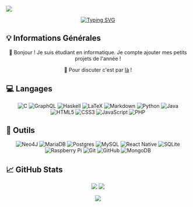 [![](https://visitcount.itsvg.in/api?id=requindelanight&icon=0&color=0)](https://visitcount.itsvg.in)

<div align="center">

[![Typing SVG](https://readme-typing-svg.demolab.com?font=Fira+Code&pause=1000&color=70A5FD&center=true&vCenter=false&width=450&height=80&lines=<+Hello+World+!+/>)](https://git.io/typing-svg)

</div>

<h2> 💡​ Informations Générales​ </h2>

<div align="center">

👋 Bonjour \! Je suis étudiant en informatique. Je compte ajouter mes petits projets de l'année !

💬 Pour discuter c'est par <a href="https://github.com/requindelanight/requindelanight/discussions/">là</a> !

</div>

<h2> 💻️ Langages​ </h2>

<div align="center">
  
![C](https://img.shields.io/badge/c-%2300599C.svg?style=for-the-badge&logo=c&logoColor=white) ![GraphQL](https://img.shields.io/badge/-GraphQL-E10098?style=for-the-badge&logo=graphql&logoColor=white) ![Haskell](https://img.shields.io/badge/Haskell-5e5086?style=for-the-badge&logo=haskell&logoColor=white) ![LaTeX](https://img.shields.io/badge/latex-%23008080.svg?style=for-the-badge&logo=latex&logoColor=white) ![Markdown](https://img.shields.io/badge/markdown-%23000000.svg?style=for-the-badge&logo=markdown&logoColor=white) ![Python](https://img.shields.io/badge/python-3670A0?style=for-the-badge&logo=python&logoColor=ffdd54) ![Java](https://img.shields.io/badge/java-%23ED8B00.svg?style=for-the-badge&logo=openjdk&logoColor=white) ![HTML5](https://img.shields.io/badge/html5-%23E34F26.svg?style=for-the-badge&logo=html5&logoColor=white) ![CSS3](https://img.shields.io/badge/css3-%231572B6.svg?style=for-the-badge&logo=css3&logoColor=white) ![JavaScript](https://img.shields.io/badge/javascript-%23323330.svg?style=for-the-badge&logo=javascript&logoColor=%23F7DF1E) ![PHP](https://img.shields.io/badge/php-%23777BB4.svg?style=for-the-badge&logo=php&logoColor=white)

</div>
  
<h2> 🔧 Outils​ </h2>

<div align="center">
  
![Neo4J](https://img.shields.io/badge/Neo4j-008CC1?style=for-the-badge&logo=neo4j&logoColor=white) ![MariaDB](https://img.shields.io/badge/MariaDB-003545?style=for-the-badge&logo=mariadb&logoColor=white) ![Postgres](https://img.shields.io/badge/postgres-%23316192.svg?style=for-the-badge&logo=postgresql&logoColor=white) ![MySQL](https://img.shields.io/badge/mysql-4479A1.svg?style=for-the-badge&logo=mysql&logoColor=white) ![React Native](https://img.shields.io/badge/react_native-%2320232a.svg?style=for-the-badge&logo=react&logoColor=%2361DAFB) ![SQLite](https://img.shields.io/badge/sqlite-%2307405e.svg?style=for-the-badge&logo=sqlite&logoColor=white) ![Raspberry Pi](https://img.shields.io/badge/-RaspberryPi-C51A4A?style=for-the-badge&logo=Raspberry-Pi) ![Git](https://img.shields.io/badge/git-%23F05033.svg?style=for-the-badge&logo=git&logoColor=white) ![GitHub](https://img.shields.io/badge/github-%23121011.svg?style=for-the-badge&logo=github&logoColor=white) ![MongoDB](https://img.shields.io/badge/MongoDB-%234ea94b.svg?style=for-the-badge&logo=mongodb&logoColor=white)

</div>

<h2> 📈 GitHub Stats​ </h2>

<div align="center">
  
![](https://github-readme-stats.vercel.app/api?username=requindelanight&theme=dark&hide_border=true&include_all_commits=false&count_private=false)
![](https://github-readme-streak-stats.herokuapp.com/?user=requindelanight&theme=dark&hide_border=true)<br>

![](https://github-readme-stats.vercel.app/api/top-langs/?username=requindelanight&theme=dark&hide_border=true&include_all_commits=false&count_private=false&layout=compact)

</div>


